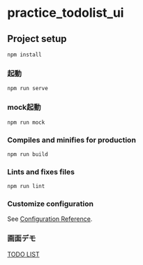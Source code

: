 # practice_todolist_ui

## Project setup
```
npm install
```

### 起動
```
npm run serve
```
### mock起動
```
npm run mock
```

### Compiles and minifies for production
```
npm run build
```

### Lints and fixes files
```
npm run lint
```

### Customize configuration
See [Configuration Reference](https://cli.vuejs.org/config/).

### 画面デモ
[TODO LIST](https://suechon.github.io/practice_todolist/)